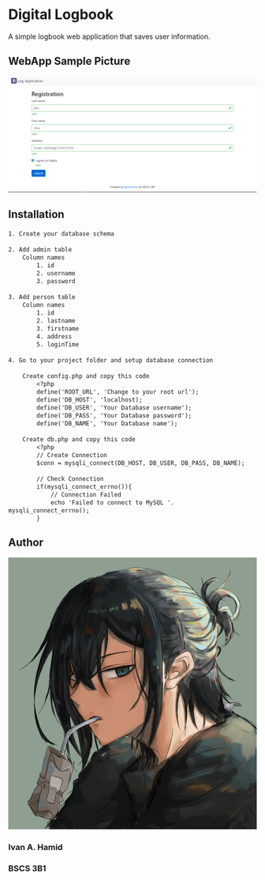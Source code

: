 # Digital Logbook

A simple logbook web application that saves user information.

## WebApp Sample Picture

![Sample Picture](sample.png)

## Installation

    1. Create your database schema

    2. Add admin table
        Column names
            1. id
            2. username
            3. password

    3. Add person table
        Column names
            1. id
            2. lastname
            3. firstname
            4. address
            5. loginTime

    4. Go to your project folder and setup database connection

        Create config.php and copy this code
            <?php
            define('ROOT_URL', 'Change to your root url');
            define('DB_HOST', 'localhost);
            define('DB_USER', 'Your Database username');
            define('DB_PASS', 'Your Database password');
            define('DB_NAME', 'Your Database name');

        Create db.php and copy this code
            <?php
            // Create Connection
            $conn = mysqli_connect(DB_HOST, DB_USER, DB_PASS, DB_NAME);

            // Check Connection
            if(mysqli_connect_errno()){
                // Connection Failed
                echo 'Failed to connect to MySQL '. mysqli_connect_errno();
            }

## Author

![Sample Picture](profile.png)

### Ivan A. Hamid

### BSCS 3B1
